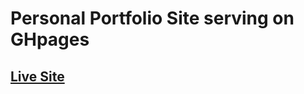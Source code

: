 # Personal Portfolio Site serving on GHpages

## [Live Site](https://shaunvanardenne.ca/vanilla-js-portfolio)
